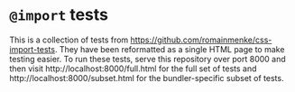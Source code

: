 # `@import` tests

This is a collection of tests from https://github.com/romainmenke/css-import-tests. They have been reformatted as a single HTML page to make testing easier. To run these tests, serve this repository over port 8000 and then visit http://localhost:8000/full.html for the full set of tests and http://localhost:8000/subset.html for the bundler-specific subset of tests.
